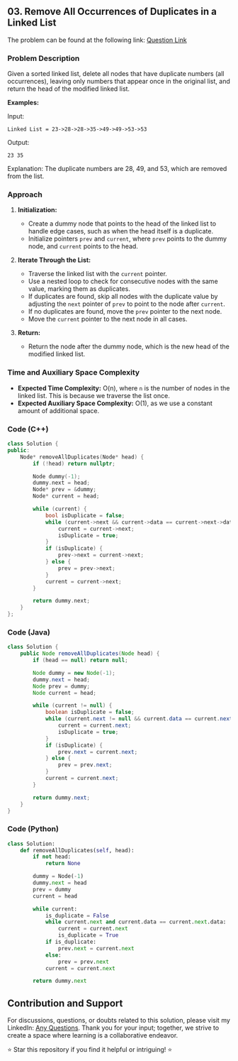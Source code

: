 ## 03. Remove All Occurrences of Duplicates in a Linked List

The problem can be found at the following link: [Question Link](https://www.geeksforgeeks.org/problems/remove-all-occurences-of-duplicates-in-a-linked-list/1)

### Problem Description

Given a sorted linked list, delete all nodes that have duplicate numbers (all occurrences), leaving only numbers that appear once in the original list, and return the head of the modified linked list.

**Examples:**

Input:
```
Linked List = 23->28->28->35->49->49->53->53
```
Output:
```
23 35
```
Explanation: The duplicate numbers are 28, 49, and 53, which are removed from the list.

### Approach

1. **Initialization:**
   - Create a dummy node that points to the head of the linked list to handle edge cases, such as when the head itself is a duplicate.
   - Initialize pointers `prev` and `current`, where `prev` points to the dummy node, and `current` points to the head.

2. **Iterate Through the List:**
   - Traverse the linked list with the `current` pointer.
   - Use a nested loop to check for consecutive nodes with the same value, marking them as duplicates.
   - If duplicates are found, skip all nodes with the duplicate value by adjusting the `next` pointer of `prev` to point to the node after `current`.
   - If no duplicates are found, move the `prev` pointer to the next node.
   - Move the `current` pointer to the next node in all cases.

3. **Return:**
   - Return the node after the dummy node, which is the new head of the modified linked list.

### Time and Auxiliary Space Complexity

- **Expected Time Complexity:** O(n), where `n` is the number of nodes in the linked list. This is because we traverse the list once.
- **Expected Auxiliary Space Complexity:** O(1), as we use a constant amount of additional space.

### Code (C++)

```cpp
class Solution {
public:
    Node* removeAllDuplicates(Node* head) {
        if (!head) return nullptr;

        Node dummy(-1); 
        dummy.next = head;
        Node* prev = &dummy;
        Node* current = head;

        while (current) {
            bool isDuplicate = false;
            while (current->next && current->data == current->next->data) {
                current = current->next;
                isDuplicate = true;
            }
            if (isDuplicate) {
                prev->next = current->next; 
            } else {
                prev = prev->next;
            }
            current = current->next;
        }

        return dummy.next;
    }
};
```

### Code (Java)

```java
class Solution {
    public Node removeAllDuplicates(Node head) {
        if (head == null) return null;

        Node dummy = new Node(-1);
        dummy.next = head;
        Node prev = dummy;
        Node current = head;

        while (current != null) {
            boolean isDuplicate = false;
            while (current.next != null && current.data == current.next.data) {
                current = current.next;
                isDuplicate = true;
            }
            if (isDuplicate) {
                prev.next = current.next;
            } else {
                prev = prev.next; 
            }
            current = current.next;
        }

        return dummy.next;
    }
}
```

### Code (Python)

```python
class Solution:
    def removeAllDuplicates(self, head):
        if not head:
            return None

        dummy = Node(-1)
        dummy.next = head
        prev = dummy
        current = head

        while current:
            is_duplicate = False
            while current.next and current.data == current.next.data:
                current = current.next
                is_duplicate = True
            if is_duplicate:
                prev.next = current.next
            else:
                prev = prev.next
            current = current.next

        return dummy.next
```

## Contribution and Support

For discussions, questions, or doubts related to this solution, please visit my LinkedIn: [Any Questions](https://www.linkedin.com/in/het-patel-8b110525a/).
Thank you for your input; together, we strive to create a space where learning is a collaborative endeavor.

⭐ Star this repository if you find it helpful or intriguing! ⭐
